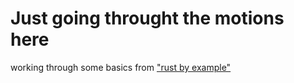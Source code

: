# Just going throught the motions here

working through some basics from ["rust by example"](https://doc.rust-lang.org/stable/rust-by-example/)
